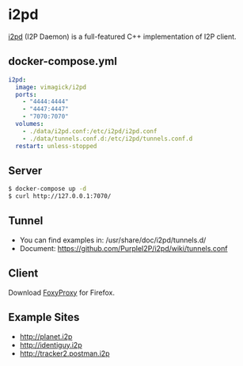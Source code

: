 i2pd
====

[i2pd][1] (I2P Daemon) is a full-featured C++ implementation of I2P client.

## docker-compose.yml

```yaml
i2pd:
  image: vimagick/i2pd
  ports:
    - "4444:4444"
    - "4447:4447"
    - "7070:7070"
  volumes:
    - ./data/i2pd.conf:/etc/i2pd/i2pd.conf
    - ./data/tunnels.conf.d:/etc/i2pd/tunnels.conf.d
  restart: unless-stopped
```

## Server

```bash
$ docker-compose up -d
$ curl http://127.0.0.1:7070/
```

## Tunnel

- You can find examples in: /usr/share/doc/i2pd/tunnels.d/
- Document: https://github.com/PurpleI2P/i2pd/wiki/tunnels.conf

## Client

Download [FoxyProxy][2] for Firefox.

## Example Sites

- http://planet.i2p
- http://identiguy.i2p
- http://tracker2.postman.i2p

[1]: https://github.com/PurpleI2P/i2pd
[2]: https://addons.mozilla.org/en-US/firefox/addon/foxyproxy-standard/
